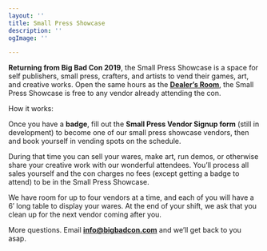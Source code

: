 ```yaml
---
layout: ''
title: Small Press Showcase
description: ''
ogImage: ''

---
```

**Returning from Big Bad Con 2019**, the Small Press Showcase is a space for self publishers, small press, crafters, and artists to vend their games, art, and creative works. Open the same hours as the [**Dealer’s Room**](/exhibitor-information), the Small Press Showcase is free to any vendor already attending the con.

How it works:

Once you have a **badge**, fill out the **Small Press Vendor Signup form** (still in development) to become one of our small press showcase vendors, then and book yourself in vending spots on the schedule.

During that time you can sell your wares, make art, run demos, or otherwise share your creative work with our wonderful attendees. You’ll process all sales yourself and the con charges no fees (except getting a badge to attend) to be in the Small Press Showcase.

We have room for up to four vendors at a time, and each of you will have a 6′ long table to display your wares. At the end of your shift, we ask that you clean up for the next vendor coming after you.

More questions. Email [**info@bigbadcon.com**](mailto:info@bigbadcon.com) and we’ll get back to you asap.